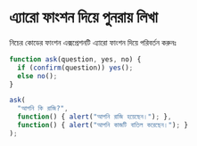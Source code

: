 
# এ্যারো ফাংশন দিয়ে পুনরায় লিখা

নিচের কোডের ফাংশন এক্সপ্রেশনটি এ্যারো ফাংশন দিয়ে পরিবর্তন করুনঃ 

```js run
function ask(question, yes, no) {
  if (confirm(question)) yes();
  else no();
}

ask(
  "আপনি কি রাজি?",
  function() { alert("আপনি রাজি হয়েছেন।"); },
  function() { alert("আপনি কাজটি বাতিল করেছেন।"); }
);
```

